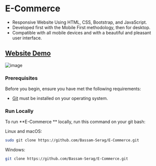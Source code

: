 # E-Commerce
- Responsive Website Using HTML, CSS, Bootstrap, and JavaScript.
- Developed first with the Mobile First methodology, then for desktop.
- Compatible with all mobile devices and with a beautiful and pleasant user interface.
## [Website Demo](https://e-commerce-xi-sable.vercel.app/)

![image](https://github.com/Bassam-Serag/E-Commerce/assets/105117034/dfb52b74-aa67-4573-8e96-16a6a92ea4cf)


### Prerequisites

Before you begin, ensure you have met the following requirements:

* [Git](https://git-scm.com/downloads "Download Git") must be installed on your operating system.


### Run Locally

To run **E-Commerce ** locally, run this command on your git bash:

Linux and macOS:

```bash
sudo git clone https://github.com/Bassam-Serag/E-Commerce.git
```

Windows:

```bash
git clone https://github.com/Bassam-Serag/E-Commerce.git
```
